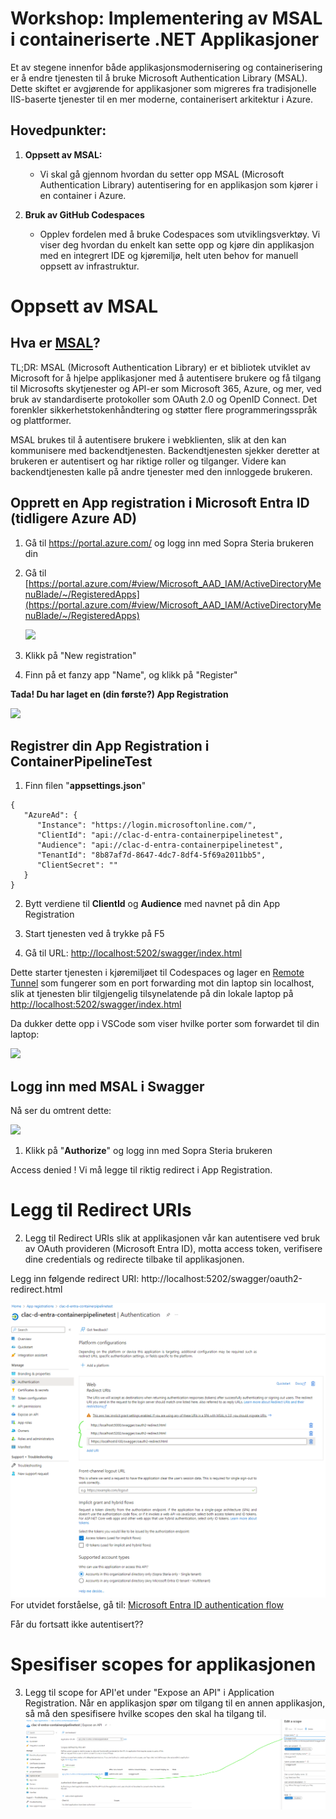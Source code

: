 # Workshop: Implementering av MSAL i containeriserte .NET Applikasjoner

Et av stegene innenfor både applikasjonsmodernisering og containerisering er å endre tjenesten til å bruke Microsoft Authentication Library (MSAL). Dette skiftet er avgjørende for applikasjoner som migreres fra tradisjonelle IIS-baserte tjenester til en mer moderne, containerisert arkitektur i Azure.

## Hovedpunkter:

1. **Oppsett av MSAL:**
   
   - Vi skal gå gjennom hvordan du setter opp MSAL (Microsoft Authentication Library) autentisering for en applikasjon som kjører i en container i Azure.

2. **Bruk av GitHub Codespaces**
   
   - Opplev fordelen med å bruke Codespaces som utviklingsverktøy. Vi viser deg hvordan du enkelt kan sette opp og kjøre din applikasjon med en integrert IDE og kjøremiljø, helt uten behov for manuell oppsett av infrastruktur.

# Oppsett av MSAL

## Hva er [MSAL](https://learn.microsoft.com/en-us/entra/identity-platform/msal-overview)?

TL;DR: MSAL (Microsoft Authentication Library) er et bibliotek utviklet av Microsoft for å hjelpe applikasjoner med å autentisere brukere og få tilgang til Microsofts skytjenester og API-er som Microsoft 365, Azure, og mer, ved bruk av standardiserte protokoller som OAuth 2.0 og OpenID Connect. Det forenkler sikkerhetstokenhåndtering og støtter flere programmeringsspråk og plattformer.

MSAL brukes til å autentisere brukere i webklienten, slik at den kan kommunisere med backendtjenesten. Backendtjenesten sjekker deretter at brukeren er autentisert og har riktige roller og tilganger. Videre kan backendtjenesten kalle på andre tjenester med den innloggede brukeren. 

## Opprett en App registration i Microsoft Entra ID (tidligere Azure AD)

1. Gå til https://portal.azure.com/ og logg inn med Sopra Steria brukeren din

2. Gå til [https://portal.azure.com/#view/Microsoft_AAD_IAM/ActiveDirectoryMenuBlade/~/RegisteredApps](https://portal.azure.com/#view/Microsoft_AAD_IAM/ActiveDirectoryMenuBlade/~/RegisteredApps)
   
   ![](assets/2023-11-28-20-18-35-image.png)

3. Klikk på "New registration"

4. Finn på et fanzy app "Name", og klikk på "Register"

**Tada! Du har laget en (din første?) App Registration**

![](assets/2023-11-29-09-24-42-image.png)

## Registrer din App Registration i ContainerPipelineTest

1. Finn filen "**appsettings.json**"

```
{
   "AzureAd": {
      "Instance": "https://login.microsoftonline.com/",
      "ClientId": "api://clac-d-entra-containerpipelinetest",
      "Audience": "api://clac-d-entra-containerpipelinetest",
      "TenantId": "8b87af7d-8647-4dc7-8df4-5f69a2011bb5",
      "ClientSecret": ""
   }
}
```

2. Bytt verdiene til **ClientId** og **Audience** med navnet på din App Registration

3. Start tjenesten ved å trykke på F5

4. Gå til URL: [http://localhost:5202/swagger/index.html](http://localhost:5202/swagger/index.html)

Dette starter tjenesten i kjøremiljøet til Codespaces og lager en [Remote Tunnel](https://code.visualstudio.com/docs/remote/tunnels) som fungerer som en port forwarding mot din laptop sin localhost, slik at tjenesten blir tilgjengelig tilsynelatende på din lokale laptop på [http://localhost:5202/swagger/index.html](http://localhost:5202/swagger/index.html)

Da dukker dette opp i VSCode som viser hvilke porter som forwardet til din laptop:

![](assets/2023-11-29-10-17-01-image.png)



## Logg inn med MSAL i Swagger

Nå ser du omtrent dette:


![](assets/2023-11-29-10-22-33-image.png)



1. Klikk på "**Authorize**" og logg inn med Sopra Steria brukeren



Access denied !
Vi må legge til riktig redirect i App Registration.


# Legg til Redirect URIs
2. Legg til Redirect URIs slik at applikasjonen vår kan autentisere ved bruk av OAuth provideren (Microsoft Entra ID), motta access token, verifisere dine credentials og redirecte tilbake til applikasjonen.

Legg inn følgende redirect URI: http://localhost:5202/swagger/oauth2-redirect.html 

![](assets/redirect_URIs_AppReg.png)
For utvidet forståelse, gå til: [Microsoft Entra ID authentication flow](https://learn.microsoft.com/en-us/entra/architecture/auth-oauth2)

Får du fortsatt ikke autentisert??

# Spesifiser scopes for applikasjonen
3. Legg til scope for API'et under "Expose an API" i Application Registration. Når en applikasjon spør om tilgang til en annen applikasjon, så må den spesifisere hvilke scopes den skal ha tilgang til. 
![](assets/Swagger.Auth_scope_appreg.png)
